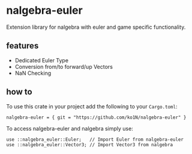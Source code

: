 # nalgebra-euler
Extension library for nalgebra with euler and game specific functionality.

## features
- Dedicated Euler Type
- Conversion from/to forward/up Vectors
- NaN Checking

## how to
To use this crate in your project add the following to your `Cargo.toml`:
```
nalgebra-euler = { git = "https://github.com/ko1N/nalgebra-euler" }
```

To access nalgebra-euler and nalgebra simply use:
```
use ::nalgebra_euler::Euler;   // Import Euler from nalgebra-euler
use ::nalgebra_euler::Vector3; // Import Vector3 from nalgebra
```
